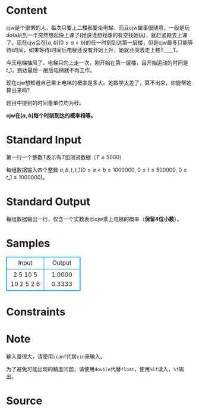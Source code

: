 
# Content

cjw是个很懒的人，每次只要上二楼都要坐电梯，而且cjw做事很随意，一般是玩dota玩到一半突然想起快上课了(她说谁想找虐的有空找她玩)，就赶紧跑去上课了。现在cjw会在$[a,b]$($0\leq a<b$)的任一时刻到达第一层楼，但是cjw最多只能等待$t$时间，如果等待$t$时间后电梯还没有开始上升，她就会哭着走上楼T____T。

今天电梯抽风了，电梯只向上走一次，刚开始在第一层楼，且开始运动的时间是$t\_1$，到达最后一层后电梯就不再工作。

现在cjw想知道自己乘上电梯的概率是多大。她数学太差了，算不出来，你能帮她算出来吗?

题目中提到的时间量单位均为秒。

**cjw在$[a,b]$每个时刻到达的概率相等。**

# Standard Input

第一行一个整数T表示有$T$组测试数据（$T\leq 5000$）

每组数据输入四个整数 $a,b,t,t\_1$($0\leq a<b\leq 1000000$, $0\leq t\leq 500000$, $0\leq t\_1\leq 1000000$)。

# Standard Output

每组数据输出一行，仅含一个实数表示cjw乘上电梯的概率（**保留$4$位小数**）。

# Samples

<style>
        table,table tr th, table tr td { border:1px solid #0094ff; }
        table { width: 200px; min-height: 25px; line-height: 25px; text-align: center; border-collapse: collapse;}   
    </style>
<table>
	<tr>
		<td>Input</td>
		<td>Output</td>
	</tr>
<tr><td>2
5 10 5 10
2 5 2 6</td><td>1.0000
0.3333</td></tr></table>


# Constraints



# Note

输入量很大，请使用`scanf`代替`cin`来输入。

为了避免可能出现的精度问题，请使用`double`代替`float`，使用`%lf`读入，`%f`输出。

# Source


